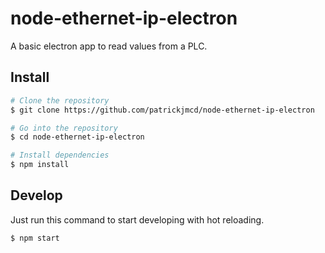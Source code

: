 # node-ethernet-ip-electron

A basic electron app to read values from a PLC.

## Install
``` bash
# Clone the repository
$ git clone https://github.com/patrickjmcd/node-ethernet-ip-electron

# Go into the repository
$ cd node-ethernet-ip-electron

# Install dependencies
$ npm install
```

## Develop
Just run this command to start developing with hot reloading.
``` bash
$ npm start
```
